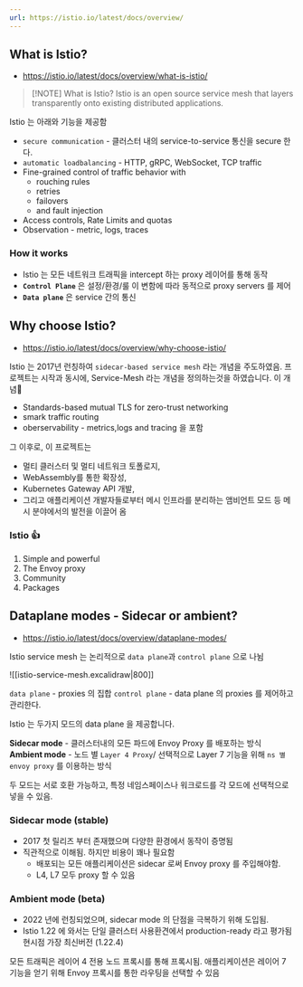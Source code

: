 ```yaml
---
url: https://istio.io/latest/docs/overview/
---
```

## What is Istio?

- https://istio.io/latest/docs/overview/what-is-istio/

> [!NOTE] What is Istio?
> Istio is an open source service mesh that layers transparently onto existing distributed applications.

Istio 는 아래와 기능을 제공함

- `secure communication` - 클러스터 내의 service-to-service 통신을 secure 한다.
- `automatic loadbalancing` - HTTP, gRPC, WebSocket, TCP traffic
- Fine-grained control of traffic behavior with
	- rouching rules
	- retries
	- failovers
	- and fault injection
- Access controls, Rate Limits and quotas
- Observation - metric, logs, traces

### How it works

- Istio 는 모든 네트워크 트래픽을 intercept 하는 proxy 레이어를 통해 동작
- **`Control Plane`** 은 설정/환경/룰 이 변함에 따라 동적으로 proxy servers 를 제어
- **`Data plane`** 은 service 간의 통신

## Why choose Istio?

- https://istio.io/latest/docs/overview/why-choose-istio/

Istio 는 2017년 런칭하여 `sidecar-based service mesh` 라는 개념을 주도하였음.
프로젝트는 시작과 동시에, Service-Mesh 라는 개념을 정의하는것을 하였습니다. 이 개념
- Standards-based mutual TLS for zero-trust networking
- smark traffic routing
- oberservability - metrics,logs and tracing
을 포함

그 이후로, 이 프로젝트는 
- 멀티 클러스터 및 멀티 네트워크 토폴로지, 
- WebAssembly를 통한 확장성, 
- Kubernetes Gateway API 개발, 
- 그리고 애플리케이션 개발자들로부터 메시 인프라를 분리하는 앰비언트 모드 등 
메시 분야에서의 발전을 이끌어 옴

### Istio 👍 

1. Simple and powerful
2. The Envoy proxy
3. Community
4. Packages

## Dataplane modes - Sidecar or ambient?

- https://istio.io/latest/docs/overview/dataplane-modes/

Istio service mesh 는 논리적으로 `data plane`과 `control plane` 으로 나뉨

![[istio-service-mesh.excalidraw|800]]

`data plane` - proxies 의 집합
`control plane` - data plane 의 proxies 를 제어하고 관리한다.

Istio 는 두가지 모드의 data plane 을 제공합니다.

**Sidecar mode** - 클러스터내의 모든 파드에 Envoy Proxy 를 배포하는 방식
**Ambient mode** - 노드 별 `Layer 4 Proxy`/ 선택적으로 Layer 7 기능을 위해 `ns 별 envoy proxy` 를 이용하는 방식

두 모드는 서로 호환 가능하고, 특정 네임스페이스나 워크로드를 각 모드에 선택적으로 넣을 수 있음.

### Sidecar mode (stable)

- 2017 첫 릴리즈 부터 존재했으며 다양한 환경에서 동작이 증명됨
- 직관적으로 이해됨. 하지만 비용이 꽤나 필요함
	- 배포되는 모든 애플리케이션은 sidecar 로써 Envoy proxy 를 주입해야함.
	- L4, L7 모두 proxy 할 수 있음

### Ambient mode (beta)

- 2022 년에 런칭되었으며, sidecar mode 의 단점을 극복하기 위해 도입됨.
- Istio 1.22 에 와서는 단일 클러스터 사용환견에서 production-ready 라고 평가됨 현시점 가장 최신버전 (1.22.4)

모든 트래픽은 레이어 4 전용 노드 프록시를 통해 프록시됨. 
애플리케이션은 레이어 7 기능을 얻기 위해 Envoy 프록시를 통한 라우팅을 선택할 수 있음


